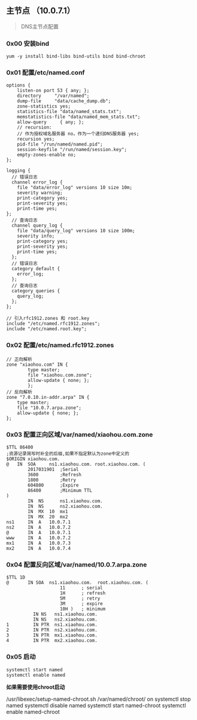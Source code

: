 ## 主节点 （10.0.7.1）
> DNS主节点配置

### 0x00 安装bind

`yum -y install bind-libs bind-utils bind bind-chroot`

### 0x01 配置/etc/named.conf

```
options {
    listen-on port 53 { any; };
    directory     "/var/named";
    dump-file     "data/cache_dump.db";
    zone-statistics yes;
    statistics-file "data/named_stats.txt";
    memstatistics-file "data/named_mem_stats.txt";
    allow-query     { any; };
    // recursion:
    // 作为授权域名服务器 no，作为一个递归DNS服务器 yes;
    recursion yes;
    pid-file "/run/named/named.pid";
    session-keyfile "/run/named/session.key";
    empty-zones-enable no;
};

logging {
  // 错误日志
  channel error_log {
    file "data/error_log" versions 10 size 10m;
    severity warning;
    print-category yes;
    print-severity yes;
    print-time yes;
};
  // 查询日志
  channel query_log {
    file "data/query_log" versions 10 size 100m;
    severity info;
    print-category yes;
    print-severity yes;
    print-time yes;
  };
  // 错误日志
  category default {
    error_log;
  };
  // 查询日志
  category queries {
    query_log;
  };
};

// 引入rfc1912.zones 和 root.key
include "/etc/named.rfc1912.zones";
include "/etc/named.root.key";
```

### 0x02 配置/etc/named.rfc1912.zones

```
// 正向解析
zone "xiaohou.com" IN {
        type master;
        file "xiaohou.com.zone";
        allow-update { none; };
        };
// 反向解析
zone "7.0.10.in-addr.arpa" IN {
    type master;
    file "10.0.7.arpa.zone";
    allow-update { none; };
};
```

### 0x03 配置正向区域/var/named/xiaohou.com.zone

```
$TTL 86400
;资源记录简写时补全的后缀,如果不指定默认为zone中定义的
$ORIGIN xiaohou.com.
@   IN  SOA     ns1.xiaohou.com. root.xiaohou.com. (
        2017031901  ;Serial
        3600        ;Refresh
        1800        ;Retry
        604800      ;Expire
        86400       ;Minimum TTL
)
        IN  NS      ns1.xiaohou.com.
        IN  NS      ns2.xiaohou.com.
        IN  MX  10  mx1
        IN  MX  20  mx2
ns1     IN  A   10.0.7.1
ns2     IN  A   10.0.7.2
@       IN  A   10.0.7.1
www     IN  A   10.0.7.2
mx1     IN  A   10.0.7.3
mx2     IN  A   10.0.7.4
```

### 0x04 配置反向区域/var/named/10.0.7.arpa.zone

```
$TTL 1D
@       IN SOA  ns1.xiaohou.com.  root.xiaohou.com. (
                    11      ; serial
                    1H      ; refresh
                    5M      ; retry
                    3M      ; expire
                    10H )   ; minimum
          IN NS   ns1.xiaohou.com.
          IN NS   ns2.xiaohou.com.
1         IN PTR  ns1.xiaohou.com.
2         IN PTR  ns2.xiaohou.com.
3         IN PTR  mx1.xiaohou.com.
4         IN PTR  mx2.xiaohou.com.
````

### 0x05 启动

```
systemctl start named
systemctl enable named
```

**如果需要使用chroot启动**

/usr/libexec/setup-named-chroot.sh  /var/named/chroot/ on
systemctl stop named
systemctl disable named
systemctl start named-chroot
systemctl enable named-chroot
